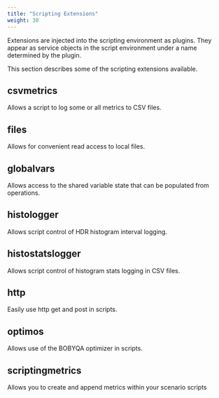 ```yaml
---
title: "Scripting Extensions"
weight: 30
---
```


Extensions are injected into the scripting environment as plugins. They appear as service
objects in the script environment under a name determined by the plugin.

This section describes some of the scripting extensions available.

## csvmetrics

Allows a script to log some or all metrics to CSV files.

## files

Allows for convenient read access to local files.

## globalvars

Allows access to the shared variable state that can be populated from operations.

## histologger

Allows script control of HDR histogram interval logging.

## histostatslogger

Allows script control of histogram stats logging in CSV files.

## http

Easily use http get and post in scripts.

## optimos

Allows use of the BOBYQA optimizer in scripts.

## scriptingmetrics

Allows you to create and append metrics within your scenario scripts